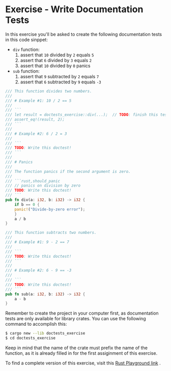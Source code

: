 # Exercise - Write Documentation Tests

In this exercise you'll be asked to create the following documentation tests in this code sinppet:

- `div` function:
  1. assert that `10` divided by `2` equals `5`
  2. assert that `6` divided by `3` equals `2`
  3. assert that `10` divided by `0` panics
- `sub` function:
  1. assert that `9` subtracted by `2` equals `7`
  2. assert that `6` subtracted by `9` equals `-3`

```rust
/// This function divides two numbers.
///
/// # Example #1: 10 / 2 == 5
///
/// ```
/// let result = doctests_exercise::div(...);  // TODO: finish this test!
/// assert_eq!(result, 2);
/// ```
///
/// # Example #2: 6 / 2 = 3
///
/// ```
/// TODO: Write this doctest!
/// ```
///
/// # Panics
///
/// The function panics if the second argument is zero.
///
/// ```rust,should_panic
/// // panics on division by zero
/// TODO: Write this doctest!
/// ```
pub fn div(a: i32, b: i32) -> i32 {
    if b == 0 {
	panic!("Divide-by-zero error");
    }
    a / b
}

/// This function subtracts two numbers.
///
/// # Example #1: 9 - 2 == 7
///
/// ```
/// TODO: Write this doctest!
/// ```
///
/// # Example #2: 6 - 9 == -3
///
/// ```
/// TODO: Write this doctest!
/// ```
pub fn sub(a: i32, b: i32) -> i32 {
    a - b
}
```

Remember to create the project in your computer first, as documentation tests are only available for
library crates. You can use the following command to accomplish this:

```sh
$ cargo new --lib doctests_exercise
$ cd doctests_exercise
```

Keep in mind that the name of the crate must prefix the name of the function, as it is already
filled in for the first assiginment of this exercise.

To find a complete version of this exercise, visit this [Rust Playground
link](https://play.rust-lang.org/?version=stable&mode=debug&edition=2018&gist=e53758e499766ca348ee8d52724d583b)
.
